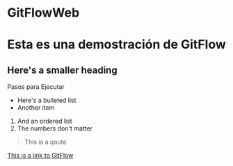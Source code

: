 # GitFlowWeb

# Esta es una demostración de GitFlow

## Here's a smaller heading

Pasos para Ejecutar

- Here's a bulleted list
- Another item

1. And an ordered list
1. The numbers don't matter

> This is a qoute

[This is a link to GitFlow](http://127.0.0.1:5500/index.html)
